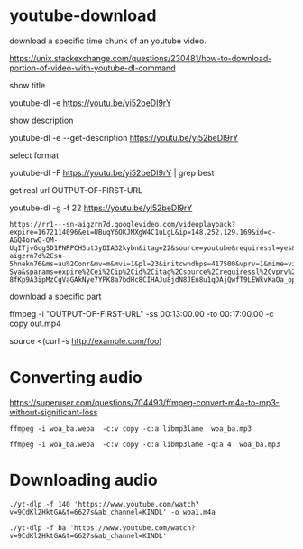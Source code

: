 # youtube-download

download a specific time chunk of an youtube video.

https://unix.stackexchange.com/questions/230481/how-to-download-portion-of-video-with-youtube-dl-command

show title

youtube-dl -e  https://youtu.be/yi52beDI9rY

show description

youtube-dl -e --get-description https://youtu.be/yi52beDI9rY

select format

youtube-dl -F https://youtu.be/yi52beDI9rY | grep best

get real url OUTPUT-OF-FIRST-URL

youtube-dl -g -f 22  https://youtu.be/yi52beDI9rY

```
https://rr1---sn-aigzrn7d.googlevideo.com/videoplayback?expire=1672114096&ei=UBuqY6OKJMXgW4C1uLgL&ip=148.252.129.169&id=o-AGQ4orwO-OM-UqITjvGcgSD1PNRPCH5ut3yDIA32kybn&itag=22&source=youtube&requiressl=yes&mh=JF&mm=31%2C26&mn=sn-aigzrn7d%2Csn-5hnekn76&ms=au%2Conr&mv=m&mvi=1&pl=23&initcwndbps=417500&vprv=1&mime=video%2Fmp4&ns=VfNpH5U4scNSKnup9GZ694AK&cnr=14&ratebypass=yes&dur=10883.726&lmt=1672010652314705&mt=1672092069&fvip=2&fexp=24001373%2C24007246&c=WEB&txp=5532434&n=rb7UbmNU3nYi0-Sya&sparams=expire%2Cei%2Cip%2Cid%2Citag%2Csource%2Crequiressl%2Cvprv%2Cmime%2Cns%2Ccnr%2Cratebypass%2Cdur%2Clmt&sig=AOq0QJ8wRQIhAOa5juHCZ202aOLacg8N1HcONh5N3tlYW1rReznDjPVlAiBvaELqVxDByZ9zAW5q1IrcdVmWobgAuF3mF8b5zbGHRg%3D%3D&lsparams=mh%2Cmm%2Cmn%2Cms%2Cmv%2Cmvi%2Cpl%2Cinitcwndbps&lsig=AG3C_xAwRAIgbhLgaNRTy-8fKp9A3ipMzCgVaGAkNye7YPK8a7bdHc8CIHAJu8jdN8JEn8u1qDAjQwfT9LEWkvKaOa_opgccHtP_

```

download a specific part

ffmpeg -i "OUTPUT-OF-FIRST-URL" -ss 00:13:00.00 -to 00:17:00.00 -c copy out.mp4

source <(curl -s http://example.com/foo)


# Converting audio

https://superuser.com/questions/704493/ffmpeg-convert-m4a-to-mp3-without-significant-loss


```
ffmpeg -i woa_ba.weba  -c:v copy -c:a libmp3lame  woa_ba.mp3

ffmpeg -i woa_ba.weba  -c:v copy -c:a libmp3lame -q:a 4  woa_ba.mp3

```

# Downloading audio

```
./yt-dlp -f 140 'https://www.youtube.com/watch?v=9CdKl2HktGA&t=6627s&ab_channel=KINDL' -o woa1.m4a

./yt-dlp -f ba 'https://www.youtube.com/watch?v=9CdKl2HktGA&t=6627s&ab_channel=KINDL'
```